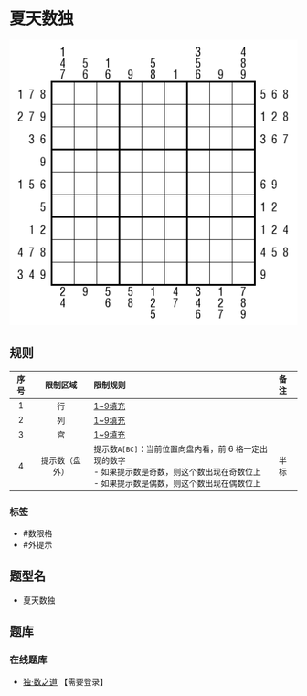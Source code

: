 # 夏天数独
<!-- START doctoc generated TOC please keep comment here to allow auto update -->
<!-- DON'T EDIT THIS SECTION, INSTEAD RE-RUN doctoc TO UPDATE -->

<!-- END doctoc generated TOC please keep comment here to allow auto update -->

![题](../../../images/sudoku/夏天数独.png)

## 规则

| 序号  |  限制区域   | 限制规则                                                                                   | 备注  |
|:---:|:-------:|:---------------------------------------------------------------------------------------|:----|
|  1  |    行    | [1~9填充]                                                                                |     |
|  2  |    列    | [1~9填充]                                                                                |     |
|  3  |    宫    | [1~9填充]                                                                                |     |
|  4  | 提示数（盘外） | 提示数`A[BC]`：当前位置向盘内看，前 6 格一定出现的数字<br/>- 如果提示数是奇数，则这个数出现在奇数位上<br/>- 如果提示数是偶数，则这个数出现在偶数位上 | 半标  |

### 标签

- #数限格
- #外提示

## 题型名

- 夏天数独

## 题库

### 在线题库

- [独·数之道](http://www.sudokufans.org.cn/lx/game.index.php?type=ts5) 【需要登录】

[1~9填充]: ../../../rules/rules.md#1to9填充
